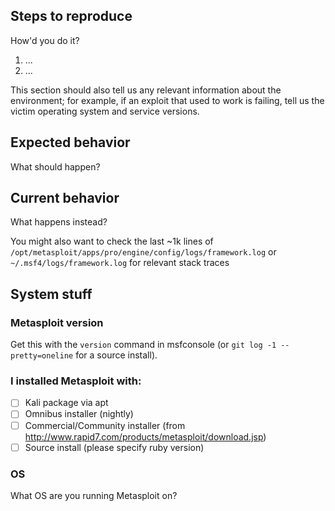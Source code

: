 ## Steps to reproduce

How'd you do it?

1. ...
2. ...

This section should also tell us any relevant information about the
environment; for example, if an exploit that used to work is failing,
tell us the victim operating system and service versions.

## Expected behavior

What should happen?

## Current behavior

What happens instead?

You might also want to check the last ~1k lines of
`/opt/metasploit/apps/pro/engine/config/logs/framework.log` or
`~/.msf4/logs/framework.log` for relevant stack traces


## System stuff

### Metasploit version

Get this with the `version` command in msfconsole (or `git log -1 --pretty=oneline` for a source install).

### I installed Metasploit with:
- [ ] Kali package via apt
- [ ] Omnibus installer (nightly)
- [ ] Commercial/Community installer (from http://www.rapid7.com/products/metasploit/download.jsp)
- [ ] Source install (please specify ruby version)

### OS

What OS are you running Metasploit on?


